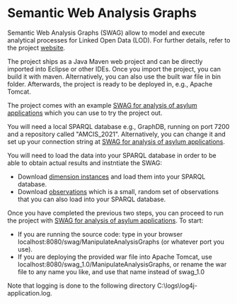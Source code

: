 # Semantic Web Analysis Graphs

Semantic Web Analysis Graphs (SWAG) allow to model and execute analytical processes for Linked Open Data (LOD). For further details, refer to the project [website](https://swag-bi.github.io/swag/).

The project ships as a Java Maven web project and can be directly imported into Eclipse or other IDEs. Once you import the project, you can build it with maven. Alternatively, you can also use the built war file in bin folder. Afterwards, the project is ready to be deployed in, e.g., Apache Tomcat.

The project comes with an example [SWAG for analysis of asylum applications](https://github.com/swag-bi/swag/blob/master/src/main/webapp/WEB-INF/resources/Uploaded/AGs/eurostat_AG_AMCIS2021.ttl) which you can use to try the project out.

You will need a local SPARQL database e.g., GraphDB, running on port 7200 and a repository called "AMCIS_2021". Alternatively, you can change it and set up your connection string at [SWAG for analysis of asylum applications](https://github.com/swag-bi/swag/blob/master/src/main/webapp/WEB-INF/resources/Uploaded/AGs/eurostat_AG_AMCIS2021.ttl).

You will need to load the data into your SPARQL database in order to be able to obtain actual results and instntiate the SWAG:
* Download [dimension instances](https://github.com/lorenae/qb4olap/blob/master/examples/eurostat_instances_QB4OLAP_v1.3.ttl) and load them into your SPARQL database.
* Download [observations](docs/observatoins/observations.ttl) which is a small, random set of observations that you can also load into your SPARQL database.

Once you have completed the previous two steps, you can proceed to run the project with [SWAG for analysis of asylum applications](https://github.com/swag-bi/swag/blob/master/src/main/webapp/WEB-INF/resources/Uploaded/AGs/eurostat_AG_AMCIS2021.ttl). To start: 
* If you are running the source code: type in your browser localhost:8080/swag/ManipulateAnalysisGraphs (or whatever port you use).
* If you are deploying the provided war file into Apache Tomcat, use localhost:8080/swag_1.0/ManipulateAnalysisGraphs, or rename the war file to any name you like, and use that name instead of swag_1.0

Note that logging is done to the following directory C:\\logs\\log4j-application.log.

 


